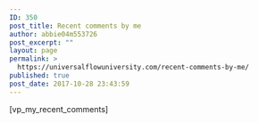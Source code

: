 ```yaml
---
ID: 350
post_title: Recent comments by me
author: abbie04m553726
post_excerpt: ""
layout: page
permalink: >
  https://universalflowuniversity.com/recent-comments-by-me/
published: true
post_date: 2017-10-28 23:43:59
---
```

[vp_my_recent_comments]